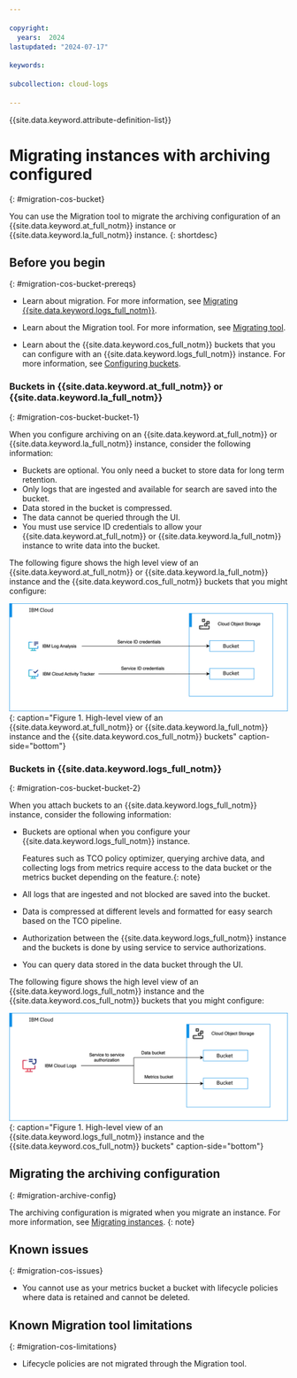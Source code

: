 ```yaml
---

copyright:
  years:  2024
lastupdated: "2024-07-17"

keywords:

subcollection: cloud-logs

---
```


{{site.data.keyword.attribute-definition-list}}


# Migrating instances with archiving configured
{: #migration-cos-bucket}

You can use the Migration tool to migrate the archiving configuration of an {{site.data.keyword.at_full_notm}} instance or {{site.data.keyword.la_full_notm}} instance.
{: shortdesc}



## Before you begin
{: #migration-cos-bucket-prereqs}

- Learn about migration. For more information, see [Migrating {{site.data.keyword.logs_full_notm}}](/docs/cloud-logs?topic=cloud-logs-migration-intro).

- Learn about the Migration tool. For more information, see [Migrating tool](/docs/cloud-logs?topic=cloud-logs-migration-tool).

- Learn about the {{site.data.keyword.cos_full_notm}} buckets that you can configure with an {{site.data.keyword.logs_full_notm}} instance. For more information, see [Configuring buckets](/docs/cloud-logs?topic=cloud-logs-about-bucket).


### Buckets in {{site.data.keyword.at_full_notm}} or {{site.data.keyword.la_full_notm}}
{: #migration-cos-bucket-bucket-1}

When you configure archiving on an {{site.data.keyword.at_full_notm}} or {{site.data.keyword.la_full_notm}} instance, consider the following information:
- Buckets are optional. You only need a bucket to store data for long term retention.
- Only logs that are ingested and available for search are saved into the bucket.
- Data stored in the bucket is compressed.
- The data cannot be queried through the UI.
- You must use service ID credentials to allow your {{site.data.keyword.at_full_notm}} or {{site.data.keyword.la_full_notm}} instance to write data into the bucket.


The following figure shows the high level view of an {{site.data.keyword.at_full_notm}} or {{site.data.keyword.la_full_notm}} instance and the {{site.data.keyword.cos_full_notm}} buckets that you might configure:

![High-level view of an {{site.data.keyword.at_full_notm}} or {{site.data.keyword.la_full_notm}} instance and the {{site.data.keyword.cos_full_notm}} buckets](/images/migration-bucket-logdna.svg "Account overview of handling activity tracking events."){: caption="Figure 1. High-level view of an {{site.data.keyword.at_full_notm}} or {{site.data.keyword.la_full_notm}} instance and the {{site.data.keyword.cos_full_notm}} buckets" caption-side="bottom"}


### Buckets in {{site.data.keyword.logs_full_notm}}
{: #migration-cos-bucket-bucket-2}

When you attach buckets to an {{site.data.keyword.logs_full_notm}} instance, consider the following information:

- Buckets are optional when you configure your {{site.data.keyword.logs_full_notm}} instance.

    Features such as TCO policy optimizer, querying archive data, and collecting logs from metrics require access to the data bucket or the metrics bucket depending on the feature.{: note}

- All logs that are ingested and not blocked are saved into the bucket.

- Data is compressed at different levels and formatted for easy search based on the TCO pipeline.

- Authorization between the {{site.data.keyword.logs_full_notm}} instance and the buckets is done by using service to service authorizations.

- You can query data stored in the data bucket through the UI.


The following figure shows the high level view of an {{site.data.keyword.logs_full_notm}} instance and the {{site.data.keyword.cos_full_notm}} buckets that you might configure:

![High-level view of an {{site.data.keyword.logs_full_notm}} instance and the {{site.data.keyword.cos_full_notm}} buckets](/images/migration-bucket-logs.svg "Account overview of handling activity tracking events."){: caption="Figure 1. High-level view of an {{site.data.keyword.logs_full_notm}} instance and the {{site.data.keyword.cos_full_notm}} buckets" caption-side="bottom"}

## Migrating the archiving configuration
{: #migration-archive-config}

The archiving configuration is migrated when you migrate an instance. For more information, see [Migrating instances](/docs/cloud-logs?topic=cloud-logs-migration-instance).
{: note}



## Known issues
{: #migration-cos-issues}

- You cannot use as your metrics bucket a bucket with lifecycle policies where data is retained and cannot be deleted.

## Known Migration tool limitations
{: #migration-cos-limitations}

- Lifecycle policies are not migrated through the Migration tool.

